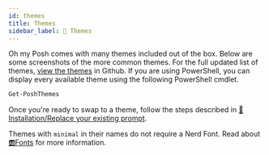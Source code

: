 ```yaml
---
id: themes
title: Themes
sidebar_label: 🎨 Themes
---
```


Oh my Posh comes with many themes included out of the box. Below are some screenshots of the more common themes.
For the full updated list of themes, [view the themes][themes] in Github.  If you are using PowerShell, you can
display every available theme using the following PowerShell cmdlet.

```powershell
Get-PoshThemes
```

Once you're ready to swap to a theme, follow the steps described in [🚀Installation/Replace your existing prompt][replace-you-existing-prompt].

Themes with `minimal` in their names do not require a Nerd Font. Read about [🆎Fonts][fonts] for more information.

[themes]: https://github.com/JanDeDobbeleer/oh-my-posh/tree/main/themes
[fonts]: /docs/fonts
[replace-you-existing-prompt]: /docs/installation#3-replace-your-existing-prompt
